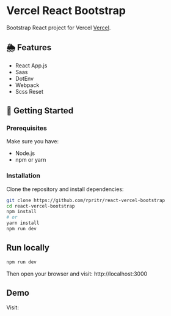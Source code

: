 # Vercel React Bootstrap

Bootstrap React project for Vercel  [Vercel](http://vercel.com/).

## 🌦️ Features

- React App.js
- Saas
- DotEnv
- Webpack
- Scss Reset

## 🚀 Getting Started

### Prerequisites
Make sure you have:
- Node.js
- npm or yarn

### Installation

Clone the repository and install dependencies:

```bash
git clone https://github.com/rpritr/react-vercel-bootstrap
cd react-vercel-bootstrap
npm install
# or
yarn install
npm run dev
```

## Run locally

```bash
npm run dev
```

Then open your browser and visit: http://localhost:3000

## Demo
Visit: 
